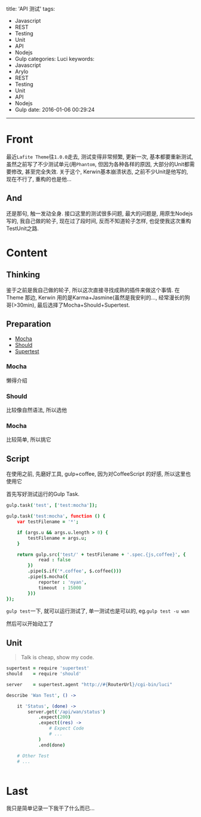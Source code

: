 title: 'API 测试'
tags:
  - Javascript
  - REST
  - Testing
  - Unit
  - API
  - Nodejs
  - Gulp
categories: Luci
keywords:
  - Javascript
  - Arylo
  - REST
  - Testing
  - Unit
  - API
  - Nodejs
  - Gulp
date: 2016-01-06 00:29:24
---

# Front

最近`Lafite Theme`往`1.0.0`走去, 测试变得非常频繁, 更新一次, 基本都要重新测试, 虽然之前写了不少测试单元(用`Phantom`, 但因为各种各样的原因, 大部分的Unit都需要修改, 甚至完全失效. 关于这个, Kerwin基本崩溃状态, 之前不少Unit是他写的, 现在不行了, 重构的也是他...

## And

还是那句, 触一发动全身. 接口这里的测试很多问题, 最大的问题是, 用原生Nodejs写的, 我自己做的轮子, 现在过了段时间, 反而不知道轮子怎样, 也促使我这次重构TestUnit之路.	

# Content

## Thinking

鉴于之前是我自己做的轮子, 所以这次直接寻找成熟的插件来做这个事情. 在Theme 那边, Kerwin 用的是Karma+Jasmine(虽然是我安利的..., 经常漫长的狗哥(>30min), 最后选择了Mocha+Should+Supertest.

## Preparation

- [Mocha][mocha]
- [Should][should]
- [Supertest][supertest]

### Mocha

懒得介绍

### Should

比较像自然语法, 所以选他

### Mocha

比较简单, 所以挑它

## Script

在使用之前, 先磨好工具, gulp+coffee, 因为对CoffeeScript 的好感, 所以这里也使用它

首先写好测试运行的Gulp Task.
```CoffeeScript
gulp.task('test', ['test:mocha']);

gulp.task('test:mocha', function () {
	var testFilename = '*';

	if (args.u && args.u.length > 0) {
		testFilename = args.u;
	}

	return gulp.src('test/' + testFilename + '.spec.{js,coffee}', {
			read : false
		})
		.pipe($.if('*.coffee', $.coffee()))
		.pipe($.mocha({
			reporter : 'nyan',
			timeout  : 15000
		}))
});
```

`gulp test`一下, 就可以运行测试了, 单一测试也是可以的, eg.`gulp test -u wan`

然后可以开始动工了

## Unit

> Talk is cheap, show my code.


```CoffeeScript
supertest = require 'supertest'
should    = require 'should'

server    = supertest.agent "http://#{RouterUrl}/cgi-bin/luci"

describe 'Wan Test', () ->

	it 'Status', (done) ->
		server.get('/api/wan/status')
			.expect(200)
			.expect((res) ->
				# Expect Code
				# ...
			)
			.end(done)

	# Other Test
	# ...
		
```

# Last

我只是简单记录一下我干了什么而已...

[mocha]: http://mochajs.org
[should]: https://www.npmjs.com/package/should
[supertest]: https://www.npmjs.com/package/supertest
